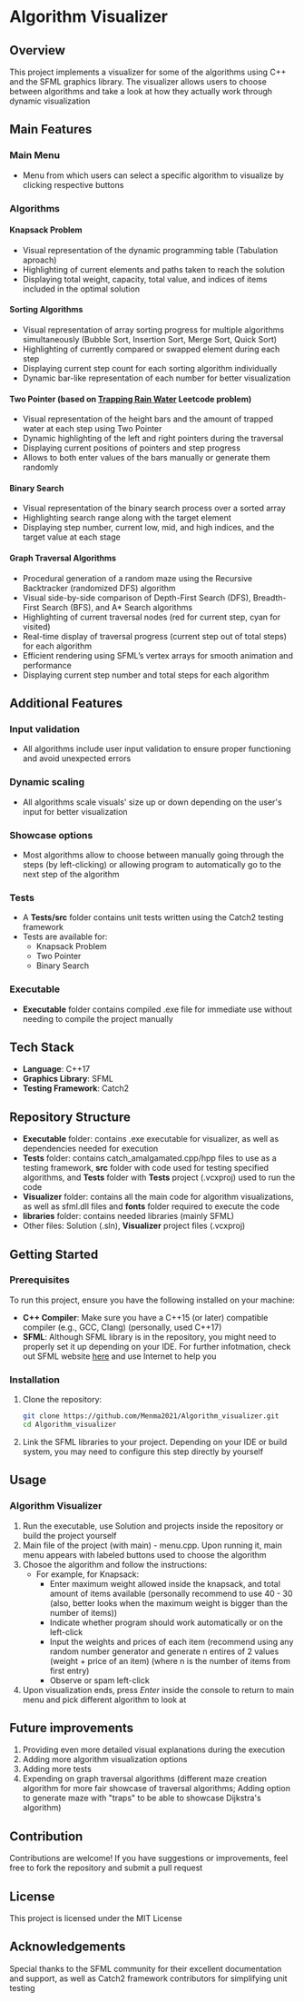 # Algorithm Visualizer

## Overview
This project implements a visualizer for some of the algorithms using C++ and the SFML graphics library. The visualizer allows users to choose between algorithms and take a look at how they actually work through dynamic visualization

## Main Features
### Main Menu
- Menu from which users can select a specific algorithm to visualize by clicking respective buttons
### Algorithms
#### Knapsack Problem
- Visual representation of the dynamic programming table (Tabulation aproach)
- Highlighting of current elements and paths taken to reach the solution
- Displaying total weight, capacity, total value, and indices of items included in the optimal solution
#### Sorting Algorithms
- Visual representation of array sorting progress for multiple algorithms simultaneously (Bubble Sort, Insertion Sort, Merge Sort, Quick Sort)
- Highlighting of currently compared or swapped element during each step
- Displaying current step count for each sorting algorithm individually
- Dynamic bar-like representation of each number for better visualization
#### Two Pointer (based on [Trapping Rain Water](https://leetcode.com/problems/trapping-rain-water/description/) Leetcode problem)
- Visual representation of the height bars and the amount of trapped water at each step using Two Pointer
- Dynamic highlighting of the left and right pointers during the traversal
- Displaying current positions of pointers and step progress
- Allows to both enter values of the bars manually or generate them randomly
#### Binary Search
- Visual representation of the binary search process over a sorted array
- Highlighting search range along with the target element
- Displaying step number, current low, mid, and high indices, and the target value at each stage
#### Graph Traversal Algorithms
- Procedural generation of a random maze using the Recursive Backtracker (randomized DFS) algorithm
- Visual side-by-side comparison of Depth-First Search (DFS), Breadth-First Search (BFS), and A* Search algorithms
- Highlighting of current traversal nodes (red for current step, cyan for visited)
- Real-time display of traversal progress (current step out of total steps) for each algorithm
- Efficient rendering using SFML’s vertex arrays for smooth animation and performance
- Displaying current step number and total steps for each algorithm

## Additional Features
### Input validation
- All algorithms include user input validation to ensure proper functioning and avoid unexpected errors
### Dynamic scaling
- All algorithms scale visuals' size up or down depending on the user's input for better visualization 
### Showcase options
- Most algorithms allow to choose between manually going through the steps (by left-clicking) or allowing program to automatically go to the next step of the algorithm
### Tests
- A **Tests/src** folder contains unit tests written using the Catch2 testing framework
- Tests are available for:
  - Knapsack Problem
  - Two Pointer
  - Binary Search
### Executable
- **Executable** folder contains compiled .exe file for immediate use without needing to compile the project manually

## Tech Stack
- **Language**: C++17
- **Graphics Library**: SFML
- **Testing Framework**: Catch2

## Repository Structure
- **Executable** folder: contains .exe executable for visualizer, as well as dependencies needed for execution
- **Tests** folder: contains catch_amalgamated.cpp/hpp files to use as a testing framework, **src** folder with code used for testing specified algorithms, and **Tests** folder with **Tests** project (.vcxproj) used to run the code
- **Visualizer** folder: contains all the main code for algorithm visualizations, as well as sfml.dll files and **fonts** folder required to execute the code
- **libraries** folder: contains needed libraries (mainly SFML)
- Other files: Solution (.sln), **Visualizer** project files (.vcxproj)

## Getting Started

### Prerequisites
To run this project, ensure you have the following installed on your machine:

- **C++ Compiler**: Make sure you have a C++15 (or later) compatible compiler (e.g., GCC, Clang) (personally, used C++17)
- **SFML**: Although SFML library is in the repository, you might need to properly set it up depending on your IDE. For further infotmation, check out SFML website [here](https://www.sfml-dev.org/) and use Internet to help you

### Installation
1. Clone the repository:
   ```bash
   git clone https://github.com/Menma2021/Algorithm_visualizer.git
   cd Algorithm_visualizer
2. Link the SFML libraries to your project. Depending on your IDE or build system, you may need to configure this step directly by yourself

## Usage
### Algorithm Visualizer
1. Run the executable, use Solution and projects inside the repository or build the project yourself
2. Main file of the project (with main) - menu.cpp. Upon running it, main menu appears with labeled buttons used to choose the algorithm 
3. Chosoe the algorithm and follow the instructions:
   - For example, for Knapsack:
     - Enter maximum weight allowed inside the knapsack, and total amount of items available (personally recommend to use 40 - 30 (also, better looks when the maximum weight is bigger than the number of items))
     - Indicate whether program should work automatically or on the left-click
     - Input the weights and prices of each item (recommend using any random number generator and generate n entires of 2 values (weight + price of an item) (where n is the number of items from first entry)
     - Observe or spam left-click
4. Upon visualization ends, press *Enter* inside the console to return to main menu and pick different algorithm to look at

## Future improvements
1. Providing even more detailed visual explanations during the execution
2. Adding more algorithm visualization options
3. Adding more tests
4. Expending on graph traversal algorithms (different maze creation algorithm for more fair showcase of traversal algorithms; Adding option to generate maze with "traps" to be able to showcase Dijkstra's algorithm)

## Contribution
Contributions are welcome! If you have suggestions or improvements, feel free to fork the repository and submit a pull request

## License
This project is licensed under the MIT License

## Acknowledgements
Special thanks to the SFML community for their excellent documentation and support, as well as Catch2 framework contributors for simplifying unit testing
